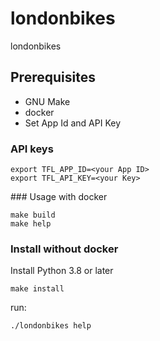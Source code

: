 # londonbikes
londonbikes

## Prerequisites
- GNU Make
- docker
- Set App Id and API Key

### API keys
```
export TFL_APP_ID=<your App ID>
export TFL_API_KEY=<your Key>
```

### Usage with docker
```
make build
make help
```

### Install without docker

Install Python 3.8 or later
```
make install
```

run:
```
./londonbikes help
```
